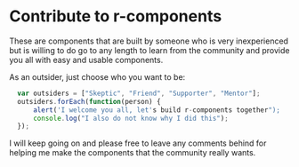 # Contribute to r-components

These are components that are built by someone who is very inexperienced but is willing to do go to any length to learn from the
community and provide you all with easy and usable components.

As an outsider, just choose who you want to be:

```javascript
  var outsiders = ["Skeptic", "Friend", "Supporter", "Mentor"];
  outsiders.forEach(function(person) {
      alert('I welcome you all, let's build r-components together");
      console.log("I also do not know why I did this");
  });
```

I will keep going on and please free to leave any comments behind for helping me make the components that the community really wants.
